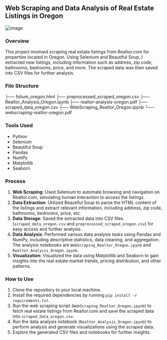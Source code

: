 ## Web Scraping and Data Analysis of Real Estate Listings in Oregon
![image](https://github.com/eKeiran/WebScraping/assets/34791715/5b88d667-78bb-46e3-bf21-a28d8dff376f)

### Overview
This project involved scraping real estate listings from Realtor.com for properties located in Oregon. 
Using Selenium and Beautiful Soup, I extracted new listings, including information such as address, zip code, bathrooms, bedrooms, price, and more.
The scraped data was then saved into CSV files for further analysis.

### File Structure
├── folium_oregon.html
├── preprocessed_scraped_oregon.csv
├── Realtor_Analysis_Oregon.ipynb
├── realtor-analysis-oregon.pdf
├── scraped_data_oregon.csv
├── WebScraping_Realtor_Oregon.ipynb
└── webscraping-realtor-oregon.pdf


### Tools Used
- Python
- Selenium
- Beautiful Soup
- Pandas
- NumPy
- Matplotlib
- Seaborn

### Process
1. **Web Scraping**: Used Selenium to automate browsing and navigation on Realtor.com, simulating human interaction to access the listings.
2. **Data Extraction**: Utilized Beautiful Soup to parse the HTML content of the listings and extract relevant information, including address, zip code, bathrooms, bedrooms, price, etc.
3. **Data Storage**: Saved the extracted data into CSV files (`scraped_data_oregon.csv` and `preprocessed_scraped_oregon.csv`) for easy access and further analysis.
4. **Data Analysis**: Performed various data analysis tasks using Pandas and NumPy, including descriptive statistics, data cleaning, and aggregation. The analysis notebooks are `WebScraping_Realtor_Oregon.ipynb` and `Realtor_Analysis_Oregon.ipynb`.
5. **Visualization**: Visualized the data using Matplotlib and Seaborn to gain insights into the real estate market trends, pricing distribution, and other patterns.

### How to Use
1. Clone the repository to your local machine.
2. Install the required dependencies by running `pip install -r requirements.txt`.
3. Run the web scraping script (`WebScraping_Realtor_Oregon.ipynb`) to fetch real estate listings from Realtor.com and save the scraped data into `scraped_data_oregon.csv`.
4. Run the data analysis notebook (`Realtor_Analysis_Oregon.ipynb`) to perform analysis and generate visualizations using the scraped data.
5. Explore the generated CSV files and notebooks for further insights.

